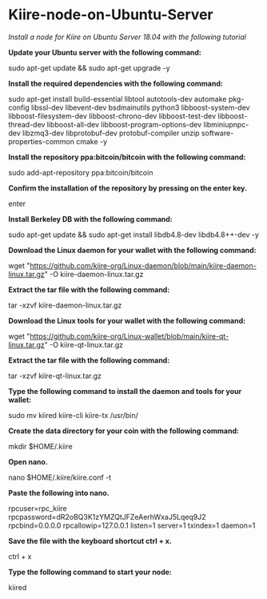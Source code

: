 # Kiire-node-on-Ubuntu-Server
*Install a node for Kiire on Ubuntu Server 18.04 with the following tutorial*

**Update your Ubuntu server with the following command:**

sudo apt-get update && sudo apt-get upgrade -y

**Install the required dependencies with the following command:**

sudo apt-get install build-essential libtool autotools-dev automake pkg-config libssl-dev libevent-dev bsdmainutils python3 libboost-system-dev libboost-filesystem-dev libboost-chrono-dev libboost-test-dev libboost-thread-dev libboost-all-dev libboost-program-options-dev libminiupnpc-dev libzmq3-dev libprotobuf-dev protobuf-compiler unzip software-properties-common cmake -y

**Install the repository ppa:bitcoin/bitcoin with the following command:**

sudo add-apt-repository ppa:bitcoin/bitcoin

**Confirm the installation of the repository by pressing on the enter key.** 

enter

**Install Berkeley DB with the following command:**

sudo apt-get update && sudo apt-get install libdb4.8-dev libdb4.8++-dev -y

**Download the Linux daemon for your wallet with the following command:**

wget "https://github.com/kiire-org/Linux-daemon/blob/main/kiire-daemon-linux.tar.gz" -O kiire-daemon-linux.tar.gz

**Extract the tar file with the following command:**

tar -xzvf kiire-daemon-linux.tar.gz

**Download the Linux tools for your wallet with the following command:**

wget "https://github.com/kiire-org/Linux-wallet/blob/main/kiire-qt-linux.tar.gz" -O kiire-qt-linux.tar.gz

**Extract the tar file with the following command:**

tar -xzvf kiire-qt-linux.tar.gz

**Type the following command to install the daemon and tools for your wallet:**

sudo mv kiired kiire-cli kiire-tx /usr/bin/

**Create the data directory for your coin with the following command:**

mkdir $HOME/.kiire

**Open nano.**

nano $HOME/.kiire/kiire.conf -t

**Paste the following into nano.**

rpcuser=rpc_kiire
rpcpassword=dR2oBQ3K1zYMZQtJFZeAerhWxaJ5Lqeq9J2
rpcbind=0.0.0.0
rpcallowip=127.0.0.1
listen=1
server=1
txindex=1
daemon=1

**Save the file with the keyboard shortcut ctrl + x.**

ctrl + x

**Type the following command to start your node:**

kiired
